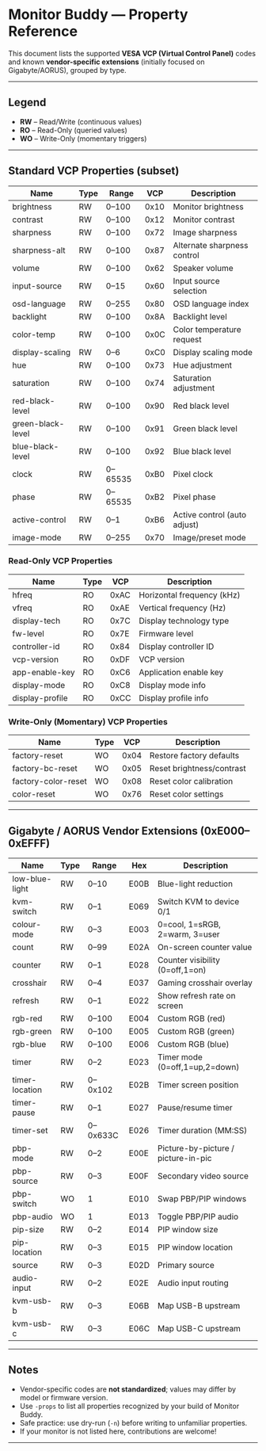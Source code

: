 # Monitor Buddy — Property Reference

This document lists the supported **VESA VCP (Virtual Control Panel)** codes and known **vendor-specific extensions** (initially focused on Gigabyte/AORUS), grouped by type.

---

## Legend
- **RW** – Read/Write (continuous values)
- **RO** – Read-Only (queried values)
- **WO** – Write-Only (momentary triggers)

---

## Standard VCP Properties (subset)

| Name              | Type | Range   | VCP  | Description                     |
| ----------------- | ---- | ------- | ---- | ------------------------------- |
| brightness        | RW   | 0–100   | 0x10 | Monitor brightness              |
| contrast          | RW   | 0–100   | 0x12 | Monitor contrast                |
| sharpness         | RW   | 0–100   | 0x72 | Image sharpness                 |
| sharpness-alt     | RW   | 0–100   | 0x87 | Alternate sharpness control     |
| volume            | RW   | 0–100   | 0x62 | Speaker volume                  |
| input-source      | RW   | 0–15    | 0x60 | Input source selection          |
| osd-language      | RW   | 0–255   | 0x80 | OSD language index              |
| backlight         | RW   | 0–100   | 0x8A | Backlight level                 |
| color-temp        | RW   | 0–100   | 0x0C | Color temperature request       |
| display-scaling   | RW   | 0–6     | 0xC0 | Display scaling mode            |
| hue               | RW   | 0–100   | 0x73 | Hue adjustment                  |
| saturation        | RW   | 0–100   | 0x74 | Saturation adjustment           |
| red-black-level   | RW   | 0–100   | 0x90 | Red black level                 |
| green-black-level | RW   | 0–100   | 0x91 | Green black level               |
| blue-black-level  | RW   | 0–100   | 0x92 | Blue black level                |
| clock             | RW   | 0–65535 | 0xB0 | Pixel clock                     |
| phase             | RW   | 0–65535 | 0xB2 | Pixel phase                     |
| active-control    | RW   | 0–1     | 0xB6 | Active control (auto adjust)    |
| image-mode        | RW   | 0–255   | 0x70 | Image/preset mode               |

### Read-Only VCP Properties

| Name           | Type | VCP  | Description                   |
| -------------- | ---- | ---- | ----------------------------- |
| hfreq          | RO   | 0xAC | Horizontal frequency (kHz)    |
| vfreq          | RO   | 0xAE | Vertical frequency (Hz)       |
| display-tech   | RO   | 0x7C | Display technology type       |
| fw-level       | RO   | 0x7E | Firmware level                |
| controller-id  | RO   | 0x84 | Display controller ID         |
| vcp-version    | RO   | 0xDF | VCP version                   |
| app-enable-key | RO   | 0xC6 | Application enable key        |
| display-mode   | RO   | 0xC8 | Display mode info             |
| display-profile| RO   | 0xCC | Display profile info          |

### Write-Only (Momentary) VCP Properties

| Name               | Type | VCP  | Description                         |
| ------------------ | ---- | ---- | ----------------------------------- |
| factory-reset       | WO   | 0x04 | Restore factory defaults            |
| factory-bc-reset    | WO   | 0x05 | Reset brightness/contrast           |
| factory-color-reset | WO   | 0x08 | Reset color calibration             |
| color-reset         | WO   | 0x76 | Reset color settings                |

---

## Gigabyte / AORUS Vendor Extensions (0xE000–0xEFFF)

| Name         | Type | Range   | Hex  | Description                          |
| ------------ | ---- | ------- | ---- | ------------------------------------ |
| low-blue-light | RW | 0–10    | E00B | Blue-light reduction                 |
| kvm-switch     | RW | 0–1     | E069 | Switch KVM to device 0/1             |
| colour-mode    | RW | 0–3     | E003 | 0=cool, 1=sRGB, 2=warm, 3=user       |
| count          | RW | 0–99    | E02A | On-screen counter value              |
| counter        | RW | 0–1     | E028 | Counter visibility (0=off,1=on)      |
| crosshair      | RW | 0–4     | E037 | Gaming crosshair overlay             |
| refresh        | RW | 0–1     | E022 | Show refresh rate on screen          |
| rgb-red        | RW | 0–100   | E004 | Custom RGB (red)                     |
| rgb-green      | RW | 0–100   | E005 | Custom RGB (green)                   |
| rgb-blue       | RW | 0–100   | E006 | Custom RGB (blue)                    |
| timer          | RW | 0–2     | E023 | Timer mode (0=off,1=up,2=down)       |
| timer-location | RW | 0–0x102 | E02B | Timer screen position                |
| timer-pause    | RW | 0–1     | E027 | Pause/resume timer                   |
| timer-set      | RW | 0–0x633C| E026 | Timer duration (MM:SS)               |
| pbp-mode       | RW | 0–2     | E00E | Picture-by-picture / picture-in-pic  |
| pbp-source     | RW | 0–3     | E00F | Secondary video source               |
| pbp-switch     | WO | 1       | E010 | Swap PBP/PIP windows                 |
| pbp-audio      | WO | 1       | E013 | Toggle PBP/PIP audio                 |
| pip-size       | RW | 0–2     | E014 | PIP window size                      |
| pip-location   | RW | 0–3     | E015 | PIP window location                  |
| source         | RW | 0–3     | E02D | Primary source                       |
| audio-input    | RW | 0–2     | E02E | Audio input routing                  |
| kvm-usb-b      | RW | 0–3     | E06B | Map USB-B upstream                   |
| kvm-usb-c      | RW | 0–3     | E06C | Map USB-C upstream                   |

---

## Notes

- Vendor-specific codes are **not standardized**; values may differ by model or firmware version.
- Use `-props` to list all properties recognized by your build of Monitor Buddy.
- Safe practice: use dry-run (`-n`) before writing to unfamiliar properties.
- If your monitor is not listed here, contributions are welcome!

---

